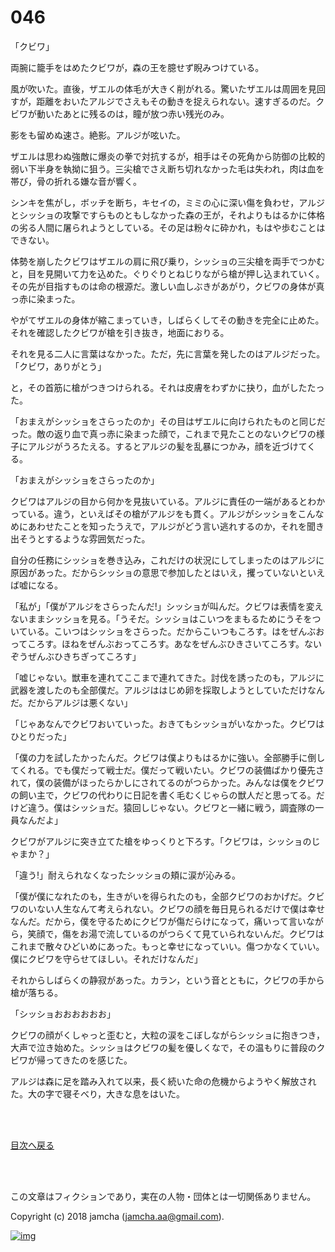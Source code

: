 # 046

「クビワ」  

両腕に籠手をはめたクビワが，森の王を臆せず睨みつけている。  

風が吹いた。直後，ザエルの体毛が大きく削がれる。驚いたザエルは周囲を見回すが，距離をおいたアルジでさえもその動きを捉えられない。速すぎるのだ。クビワが動いたあとに残るのは，瞳が放つ赤い残光のみ。  

影をも留めぬ速さ。絶影。アルジが呟いた。  

ザエルは思わぬ強敵に爆炎の拳で対抗するが，相手はその死角から防御の比較的弱い下半身を執拗に狙う。三尖槍でさえ断ち切れなかった毛は失われ，肉は血を帯び，骨の折れる嫌な音が響く。  

シンキを焦がし，ボッチを断ち，キセイの，ミミの心に深い傷を負わせ，アルジとシッショの攻撃ですらものともしなかった森の王が，それよりもはるかに体格の劣る人間に屠られようとしている。その足は粉々に砕かれ，もはや歩むことはできない。  

体勢を崩したクビワはザエルの肩に飛び乗り，シッショの三尖槍を両手でつかむと，目を見開いて力を込めた。ぐりぐりとねじりながら槍が押し込まれていく。その先が目指すものは命の根源だ。激しい血しぶきがあがり，クビワの身体が真っ赤に染まった。  

やがてザエルの身体が縮こまっていき，しばらくしてその動きを完全に止めた。それを確認したクビワが槍を引き抜き，地面におりる。  

それを見る二人に言葉はなかった。ただ，先に言葉を発したのはアルジだった。「クビワ，ありがとう」  

と，その首筋に槍がつきつけられる。それは皮膚をわずかに抉り，血がしたたった。  

「おまえがシッショをさらったのか」その目はザエルに向けられたものと同じだった。敵の返り血で真っ赤に染まった顔で，これまで見たことのないクビワの様子にアルジがうろたえる。するとアルジの髪を乱暴につかみ，顔を近づけてくる。  

「おまえがシッショをさらったのか」  

クビワはアルジの目から何かを見抜いている。アルジに責任の一端があるとわかっている。違う，といえばその槍がアルジをも貫く。アルジがシッショをこんなめにあわせたことを知ったうえで，アルジがどう言い逃れするのか，それを聞き出そうとするような雰囲気だった。  

自分の任務にシッショを巻き込み，これだけの状況にしてしまったのはアルジに原因があった。だからシッショの意思で参加したとはいえ，攫っていないといえば嘘になる。  

「私が」「僕がアルジをさらったんだ!」シッショが叫んだ。クビワは表情を変えないままシッショを見る。「うそだ。シッショはこいつをまもるためにうそをついている。こいつはシッショをさらった。だからこいつもころす。はをぜんぶおってころす。ほねをぜんぶおってころす。あなをぜんぶひきさいてころす。ないぞうぜんぶひきちぎってころす」  

「嘘じゃない。獣車を連れてここまで連れてきた。討伐を誘ったのも，アルジに武器を渡したのも全部僕だ。アルジははじめ卵を採取しようとしていただけなんだ。だからアルジは悪くない」  

「じゃあなんでクビワおいていった。おきてもシッショがいなかった。クビワはひとりだった」  

「僕の力を試したかったんだ。クビワは僕よりもはるかに強い。全部勝手に倒してくれる。でも僕だって戦士だ。僕だって戦いたい。クビワの装備ばかり優先されて，僕の装備がほったらかしにされてるのがつらかった。みんなは僕をクビワの飼い主で，クビワの代わりに日記を書く毛むくじゃらの獣人だと思ってる。だけど違う。僕はシッショだ。猿回しじゃない。クビワと一緒に戦う，調査隊の一員なんだよ」  

クビワがアルジに突き立てた槍をゆっくりと下ろす。「クビワは，シッショのじゃまか？」  

「違う!」耐えられなくなったシッショの頬に涙が沁みる。  

「僕が僕になれたのも，生きがいを得られたのも，全部クビワのおかげだ。クビワのいない人生なんて考えられない。クビワの顔を毎日見られるだけで僕は幸せなんだ。だから，僕を守るためにクビワが傷だらけになって，痛いって言いながら，笑顔で，傷をお湯で流しているのがつらくて見ていられないんだ。クビワはこれまで散々ひどいめにあった。もっと幸せになっていい。傷つかなくていい。僕にクビワを守らせてほしい。それだけなんだ」  

それからしばらくの静寂があった。カラン，という音とともに，クビワの手から槍が落ちる。  

「シッショおおおおおお」  

クビワの顔がくしゃっと歪むと，大粒の涙をこぼしながらシッショに抱きつき，大声で泣き始めた。シッショはクビワの髪を優しくなで，その温もりに普段のクビワが帰ってきたのを感じた。  

アルジは森に足を踏み入れて以来，長く続いた命の危機からようやく解放された。大の字で寝そべり，大きな息をはいた。  

<br>  
<br>  

[目次へ戻る](https://github.com/jamcha-aa/OblivionReports/blob/master/README.md)  

<br>  
<br>  

この文章はフィクションであり，実在の人物・団体とは一切関係ありません。  

Copyright (c) 2018 jamcha (jamcha.aa@gmail.com).  

[![img](http://i.creativecommons.org/l/by-nc-sa/4.0/88x31.png)](http://creativecommons.org/licenses/by-nc-sa/4.0/deed)